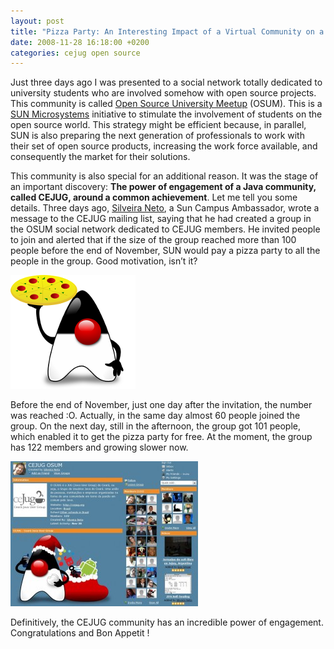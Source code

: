 ```yaml
---
layout: post
title: "Pizza Party: An Interesting Impact of a Virtual Community on a Real Community"
date: 2008-11-28 16:18:00 +0200
categories: cejug open source
---
```


Just three days ago I was presented to a social network totally dedicated to university students who are involved somehow with open source projects. This community is called <a href="http://osum.sun.com/">Open Source University Meetup</a> (OSUM). This is a <a href="http://www.sun.com/">SUN Microsystems</a> initiative to stimulate the involvement of students on the open source world. This strategy might be efficient because, in parallel, SUN is also preparing the next generation of professionals to work with their set of open source products, increasing the work force available, and consequently the market for their solutions.

This community is also special for an additional reason. It was the stage of an important discovery: <span style="font-weight: bold;">The power of engagement of a Java community, called CEJUG, around a common achievement</span>. Let me tell you some details. Three days ago, <a href="http://www.silveiraneto.net/">Silveira Neto</a>, a Sun Campus Ambassador, wrote a message to the CEJUG mailing list, saying that he had created a group in the OSUM social network dedicated to CEJUG members. He invited people to join and alerted that if the size of the group reached more than 100 people before the end of November, SUN would pay a pizza party to all the people in the group. Good motivation, isn’t it?

<a href="http://69.89.31.239/~hildeber/wp-content/uploads/2008/11/duke_pizza.png">![duke_pizza.png](/images/posts/duke_pizza.png)</a>

Before the end of November, just one day after the invitation, the number was reached :O. Actually, in the same day almost 60 people joined the group. On the next day, still in the afternoon, the group got 101 people, which enabled it to get the pizza party for free. At the moment, the group has 122 members and growing slower now.

<a href="http://69.89.31.239/~hildeber/wp-content/uploads/2008/11/cejug-osum.jpg">![cejug-osum-300x232.jpg](/images/posts/cejug-osum-300x232.jpg)</a>

Definitively, the CEJUG community has an incredible power of engagement. Congratulations and Bon Appetit !

